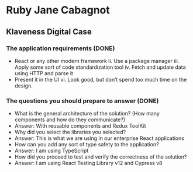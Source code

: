 # Ruby Jane Cabagnot

## Klaveness Digital Case

### The application requirements (DONE)
- React or any other modern framework ii. Use a package manager iii. Apply some sort of code standardization tool iv. Fetch and update data using HTTP and parse it
- Present it in the UI vi. Look good, but don’t spend too much time on the design.

### The questions you should prepare to answer (DONE)
- What is the general architecture of the solution? (How many components and how do they communicate?)
- Answer: With reusable components and Redux ToolKit
- Why did you select the libraries you selected?
- Answer: This is what we are using in our enterprise React applications
- How can you add any sort of type safety to the application?
- Answer: I am using TypeScript
- How did you proceed to test and verify the correctness of the solution?
- Answer: I am using React Testing Library v12 and Cypress v8
